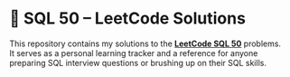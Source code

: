 # 📘 SQL 50 – LeetCode Solutions

This repository contains my solutions to the **[LeetCode SQL 50](https://leetcode.com/studyplan/top-sql-50/)** problems.  
It serves as a personal learning tracker and a reference for anyone preparing SQL interview questions or brushing up on their SQL skills.  

